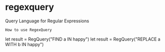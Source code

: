 # regexquery
Query Language for Regular Expressions


    How to use RegexQuery


let result =  RegQuery("FIND a IN happy") 
let result =  RegQuery("REPLACE a WITH b IN happy")
